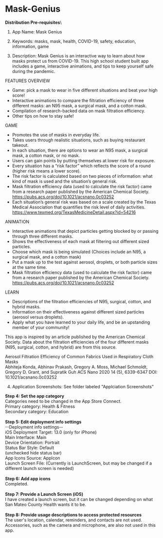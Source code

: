 # Mask-Genius

**Distribution Pre-requisites**\
1) App Name: Mask Genius

2) Keywords: masks, mask, health, COVID-19, safety, education, information, game

3) Description: 
Mask Genius is an interactive way to learn about how masks protect us from COVID-19. This high school student built app includes a game, interactive animations, and tips to keep yourself safe during the pandemic.

FEATURES OVERVIEW
- Game: pick a mask to wear in five different situations and beat your high score!
- Interactive animations to compare the filtration efficiency of three different masks: an N95 mask, a surgical mask, and a cotton mask.
- Compilation of research-backed data on mask filtration efficiency.
- Other tips on how to stay safe!

GAME
- Promotes the use of masks in everyday life.
- Takes users through realistic situations, such as buying restaurant takeout.
- In each situation, there are options to wear an N95 mask, a surgical mask, a cotton mask, or no mask.
- Users can gain points by putting themselves at lower risk for exposure. 
- Every situation has a “risk factor” which reflects the score of a round (higher risk means a lower score). 
- The risk factor is calculated based on two pieces of information: what kind of mask is used and the situation’s general risk.
- Mask filtration efficiency data (used to calculate the risk factor) came from a research paper published by the American Chemical Society. https://pubs.acs.org/doi/10.1021/acsnano.0c03252 
- Each situation’s general risk was based on a scale created by the Texas Medical Association that quantifies the risk level of daily activities. https://www.texmed.org/TexasMedicineDetail.aspx?id=54216 

ANIMATION
- Interactive animations that depict particles getting blocked by or passing through three different masks.
- Shows the effectiveness of each mask at filtering out different sized particles.
- Choose which mask is being simulated (Choices include an N95, a surgical mask, and a cotton mask)
- Put a mask up to the test against aerosol, droplets, or both particle sizes at the same time.
- Mask filtration efficiency data (used to calculate the risk factor) came from a research paper published by the American Chemical Society. https://pubs.acs.org/doi/10.1021/acsnano.0c03252 

LEARN
- Descriptions of the filtration efficiencies of N95, surgical, cotton, and hybrid masks. 
- Information on their effectiveness against different sized particles (aerosol versus droplets).
- Apply what you have learned to your daily life, and be an upstanding member of your community!

This app is inspired by an article published by the American Chemical Society. Data about the filtration efficiencies of the four different masks (N95, surgical, cotton, and hybrid) are from this source.

Aerosol Filtration Efficiency of Common Fabrics Used in Respiratory Cloth Masks\
Abhiteja Konda, Abhinav Prakash, Gregory A. Moss, Michael Schmoldt, Gregory D. Grant, and Supratik Guh
ACS Nano 2020 14 (5), 6339-6347
DOI: 10.1021/acsnano.0c03252

4) Application Screenshots: See folder labeled "Applciation Screenshots"






**Step 4: Set the app category**\
Categories need to be changed in the App Store Connect.\
Primary category: Health & Fitness\
Secondary category: Education
\
\
**Step 5: Edit deployment info settings**\
--Deployment info settings--\
iOS Deployment Target: 13.0 (only for iPhone)\
Main Interface: Main \
Device Orientation: Portrait \
Status Bar Style: Default \
(unchecked hide status bar)\
App Icons Source: AppIcon\
Launch Screen File: (Currently is LaunchScreen, but may be changed if a different launch screen is needed)
\
\
**Step 6: Add app icons**\
Completed.
\
\
**Step 7: Provide a Launch Screen (iOS)**\
I have created a launch screen, but it can be changed depending on what San Mateo County Health wants it to be.
\
\
**Step 8: Provide usage descriptions to access protected resources**\
The user's location, calendar, reminders, and contacts are not used. Accessories, such as the camera and microphone, are also not used in this app.
